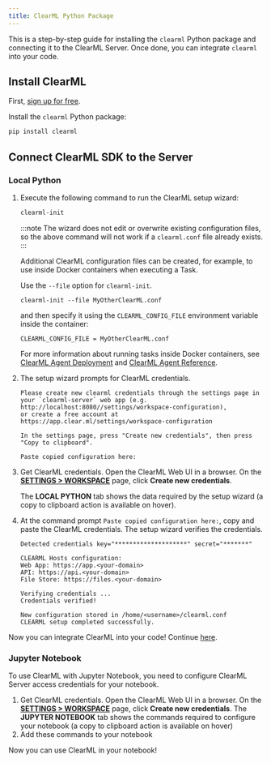 ```yaml
---
title: ClearML Python Package 
---
```


This is a step-by-step guide for installing the `clearml` Python package and connecting it to the ClearML Server. Once done,
you can integrate `clearml` into your code. 

## Install ClearML


First, [sign up for free](https://app.clear.ml).

Install the `clearml` Python package:
```bash
pip install clearml
```

## Connect ClearML SDK to the Server 

### Local Python
1. Execute the following command to run the ClearML setup wizard:

   ```bash
   clearml-init
   ```
   
   :::note 
   The wizard does not edit or overwrite existing configuration files, so the above command will not work if a `clearml.conf`
   file already exists.
   :::

   <Collapsible type="info" title="Learn about creating multiple ClearML configuration files">

   Additional ClearML configuration files can be created, for example, to use inside Docker containers when executing 
   a Task.
   
   Use the `--file` option for `clearml-init`.

   ```
   clearml-init --file MyOtherClearML.conf
   ```
   
   and then specify it using the ``CLEARML_CONFIG_FILE`` environment variable inside the container:
        
   ```
   CLEARML_CONFIG_FILE = MyOtherClearML.conf
   ```
   
   For more information about running tasks inside Docker containers, see [ClearML Agent Deployment](../clearml_agent/clearml_agent_deployment_bare_metal.md)
   and [ClearML Agent Reference](../clearml_agent/clearml_agent_ref.md).
    
   </Collapsible>
   
1. The setup wizard prompts for ClearML credentials.

   ```console
   Please create new clearml credentials through the settings page in your `clearml-server` web app (e.g. http://localhost:8080//settings/workspace-configuration), 
   or create a free account at https://app.clear.ml/settings/workspace-configuration
   
   In the settings page, press "Create new credentials", then press "Copy to clipboard".
   
   Paste copied configuration here:
   ```
      
1. Get ClearML credentials. Open the ClearML Web UI in a browser. On the [**SETTINGS > WORKSPACE**](https://app.clear.ml/settings/workspace-configuration) 
   page, click **Create new credentials**.
   
   The **LOCAL PYTHON** tab shows the data required by the setup wizard (a copy to clipboard action is available on 
   hover).
    
1. At the command prompt `Paste copied configuration here:`, copy and paste the ClearML credentials.
   The setup wizard verifies the credentials. 
   ```console
   Detected credentials key="********************" secret="*******"

   CLEARML Hosts configuration:
   Web App: https://app.<your-domain>
   API: https://api.<your-domain>
   File Store: https://files.<your-domain>
            
   Verifying credentials ...
   Credentials verified!
    
   New configuration stored in /home/<username>/clearml.conf
   CLEARML setup completed successfully.
   ```
   
Now you can integrate ClearML into your code! Continue [here](../getting_started/auto_log_exp.md).

### Jupyter Notebook
To use ClearML with Jupyter Notebook, you need to configure ClearML Server access credentials for your notebook.

1. Get ClearML credentials. Open the ClearML Web UI in a browser. On the [**SETTINGS > WORKSPACE**](https://app.clear.ml/settings/workspace-configuration) 
   page, click **Create new credentials**. The **JUPYTER NOTEBOOK** tab shows the commands required to configure your 
   notebook (a copy to clipboard action is available on hover)
1. Add these commands to your notebook

Now you can use ClearML in your notebook!
